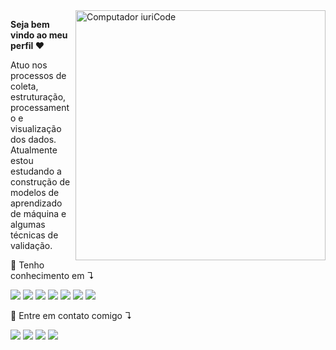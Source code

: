<img src="https://raw.githubusercontent.com/MicaelliMedeiros/micaellimedeiros/master/image/computer-illustration.png" min-width="400px" max-width="400px" width="400px" align="right" alt="Computador iuriCode">

<p align="left"> 
  <strong>Seja bem vindo ao meu perfil ❤️</strong>
 
 
  Atuo nos processos de coleta, estruturação, processamento e visualização dos dados. 
  Atualmente estou estudando a construção de modelos de aprendizado de máquina e algumas técnicas de validação.
</p>

<p align="left">
  🚀 Tenho conhecimento em ↴

 
<img src="https://img.shields.io/badge/-Python-black?logo=Python"> <img src="https://img.shields.io/badge/-Jupyter-black?logo=Jupyter"> <img src="https://img.shields.io/badge/-Scikit_learn-black?logo=scikit-learn"> <img src="https://img.shields.io/badge/-Pandas-black?logo=pandas"> <img src="https://img.shields.io/badge/-Power_BI-black?logo=Power BI"> <img src="https://img.shields.io/badge/-NumPy-black?logo=NumPy"> <img src="https://img.shields.io/badge/-Google_Colab-black?logo=Google Colab">
</p>


<p align="left">
  💌 Entre em contato comigo ↴
</p>

<p align="left">
  <a href="https://mail.google.com/mail/u/example@gmail.com" alt="Gmail">
  <img src="https://img.shields.io/badge/-Gmail-black?logo=Gmail" /></a>

  <a href="https://www.linkedin.com/in/matheus-fernandes-815645186/" alt="Linkedin">
  <img src="https://img.shields.io/badge/-LinkedIn-black?logo=LinkedIn" /></a> 

  <a href="https://api.whatsapp.com/send?phone=5581999858081" alt="WhatsApp">
  <img src="https://img.shields.io/badge/-WhatsApp-black?logo=WhatsApp"/></a>
  
   <a href="https://www.kaggle.com/asdmasdnansdas" alt="Kaggle">
  <img src="https://img.shields.io/badge/-Kaggle-black?logo=Kaggle"/></a>

